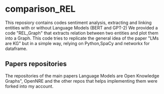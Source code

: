 # comparison_REL
This reposiory contains codes sentiment analysis, extracting and linking entities with or without Language Models (BERT and GPT-2)
We provided a code "REL_Graph" that extracts relation between two entities and plot them into a Graph. This code tries to replicate the general idea of the paper "LMs are KG" but in a simple way, relying on Python,SpaCy and networkx for dataframe.
## Papers repositories
The repositories of the main papers Language Models are Open Knowledge Graphs", OpenNRE and the other repos that helps implementing them were forked into my account.
